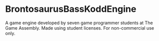 # BrontosaurusBassKoddEngine

A game engine developed by seven game programmer students at The Game Assembly.
Made using student licenses. For non-commercial use only.

